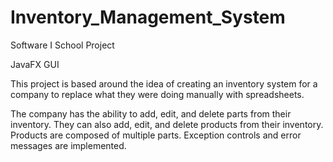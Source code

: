 # Inventory_Management_System
Software I School Project

JavaFX GUI

This project is based around the idea of creating an inventory system for a company to replace what they were doing manually with spreadsheets.

The company has the ability to add, edit, and delete parts from their inventory.
They can also add, edit, and delete products from their inventory. Products are composed of multiple parts.
Exception controls and error messages are implemented.
